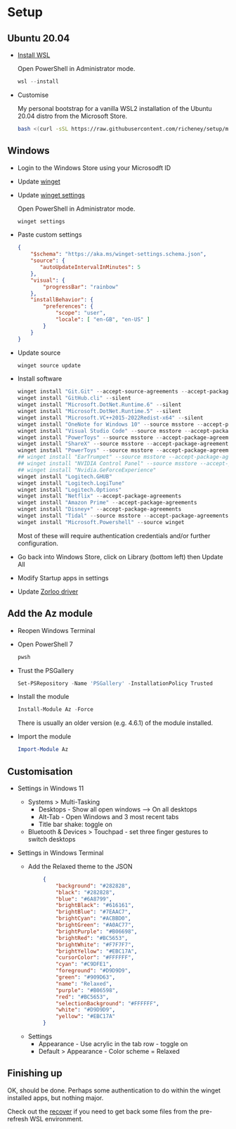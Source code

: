 # Setup

## Ubuntu 20.04

* [Install WSL](https://aka.ms/installwsl2)

    Open PowerShell in Administrator mode.

    ```powershell
    wsl --install
    ```

* Customise

    My personal bootstrap for a vanilla WSL2 installation of the Ubuntu 20.04 distro from the Microsoft Store.

    ```bash
    bash <(curl -sSL https://raw.githubusercontent.com/richeney/setup/master/bootstrap.sh)
    ```

## Windows

* Login to the Windows Store using your Microsodft ID
* Update [winget](https://docs.microsoft.com/windows/package-manager/winget/)
* Update [winget settings](https://aka.ms/winget-settings)

    Open PowerShell in Administrator mode.

    ```powershell
    winget settings
    ```

* Paste custom settings

    ```json
    {
        "$schema": "https://aka.ms/winget-settings.schema.json",
        "source": {
           "autoUpdateIntervalInMinutes": 5
        },
        "visual": {
            "progressBar": "rainbow"
        },
        "installBehavior": {
            "preferences": {
                "scope": "user",
                "locale": [ "en-GB", "en-US" ]
            }
        }
    }
    ```

* Update source

     ```powershell
     winget source update
     ```

* Install software

    ```powershell
    winget install "Git.Git" --accept-source-agreements --accept-package-agreements
    winget install "GitHub.cli" --silent
    winget install "Microsoft.DotNet.Runtime.6" --silent
    winget install "Microsoft.DotNet.Runtime.5" --silent
    winget install "Microsoft.VC++2015-2022Redist-x64" --silent
    winget install "OneNote for Windows 10" --source msstore --accept-package-agreements
    winget install "Visual Studio Code" --source msstore --accept-package-agreements
    winget install "PowerToys" --source msstore --accept-package-agreements
    winget install "ShareX" --source msstore --accept-package-agreements
    winget install "PowerToys" --source msstore --accept-package-agreements
    ## winget install "EarTrumpet" --source msstore --accept-package-agreements
    ## winget install "NVIDIA Control Panel" --source msstore --accept-package-agreements
    ## winget install "Nvidia.GeForceExperience"
    winget install "Logitech.GHUB"
    winget install "Logitech.LogiTune"
    winget install "Logitech.Options"
    winget install "Netflix" --accept-package-agreements
    winget install "Amazon Prime" --accept-package-agreements
    winget install "Disney+" --accept-package-agreements
    winget install "Tidal" --source msstore --accept-package-agreements
    winget install "Microsoft.Powershell" --source winget
    ```

    Most of these will require authentication credentials and/or further configuration.

* Go back into Windows Store, click on Library (bottom left) then Update All
* Modify Startup apps in settings
* Update [Zorloo driver](https://www.zorloo.com/download)

## Add the Az module

* Reopen Windows Terminal
* Open PowerShell 7

    ```powershell
    pwsh
    ```

* Trust the PSGallery

    ```powershell
    Set-PSRepository -Name 'PSGallery' -InstallationPolicy Trusted
    ```

* Install the module

    ```powershell
    Install-Module Az -Force
    ```

    There is usually an older version (e.g. 4.6.1) of the module installed.

* Import the module

    ```powershell
    Import-Module Az
    ```


## Customisation

* Settings in Windows 11
    * Systems > Multi-Tasking
        * Desktops - Show all open windows --> On all desktops
        * Alt-Tab - Open Windows and 3 most recent tabs
        * Title bar shake: toggle on
    * Bluetooth & Devices > Touchpad - set three finger gestures to switch desktops
* Settings in Windows Terminal
    * Add the Relaxed theme to the JSON

    ```json
            {
                "background": "#282828",
                "black": "#282828",
                "blue": "#6A8799",
                "brightBlack": "#616161",
                "brightBlue": "#7EAAC7",
                "brightCyan": "#ACBBD0",
                "brightGreen": "#A0AC77",
                "brightPurple": "#B06698",
                "brightRed": "#BC5653",
                "brightWhite": "#F7F7F7",
                "brightYellow": "#EBC17A",
                "cursorColor": "#FFFFFF",
                "cyan": "#C9DFE1",
                "foreground": "#D9D9D9",
                "green": "#909D63",
                "name": "Relaxed",
                "purple": "#B06598",
                "red": "#BC5653",
                "selectionBackground": "#FFFFFF",
                "white": "#D9D9D9",
                "yellow": "#EBC17A"
            }
    ```

    * Settings
        * Appearance - Use acrylic in the tab row - toggle on
        * Default > Appearance - Color scheme = Relaxed

## Finishing up

OK, should be done. Perhaps some authentication to do within the winget installed apps, but nothing major.

Check out the [recover](./RECOVER.md) if you need to get back some files from the pre-refresh WSL environment.
